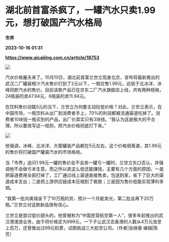 # 湖北前首富杀疯了，一罐汽水只卖1.99元，想打破国产汽水格局
**市界**

**2023-10-16 01:31**

**https://www.aicaijing.com.cn/article/18753**

![](https://cdn.aicaijing.com.cn/img/54e63f70-6759-11ee-9c99-9b046984e7da/JPEG)

汽水价格屠夫来了。10月10日，湖北前首富兰世立现身北京，宣布将最新推出的武汉二厂罐装橙汁汽水售价打到了2元以下，一瓶仅售1.99元，远低于北冰洋、冰峰同款汽水的售价。目前该款产品已在京东二厂汽水旗舰店上线，共有两种规格，24瓶装的卖47.94元，6瓶装的卖11.94元。

在饮料售价动辄5元的当下，兰世立为何要主动拉低价格？对此，兰世立表示，在中国市场，一瓶饮料从出厂到消费者手上，70%的利润都被流通渠道吃掉了。消费者10块钱一瓶买到的产品，出厂价其实只有3块钱。“我认为这是极大的不合理，所以要改写这一规则，把汽水价格彻底打下来。”

![](https://p3-sign.toutiaoimg.com/tos-cn-i-6w9my0ksvp/de050ea9c0724b63aeb316cac9492b75~tplv-tt-shrink:640:0.image?from=2091602832&traceid=202310101838536C6CDDECC75C72521B6A&x-expires=2147483647&x-signature=RMsv1Afabj0cXhS4EgEpw8rHq00%3D)

他强调，冰峰、北冰洋、大窑罐装产品都在5元左右，这个价格很离谱，其1.99元的售价将打破国产罐装汽水的市场格局。

当「市界」追问1.99元一罐的售价会不会卖一罐亏一罐时，兰世立矢口否认，并强调他不会做亏本生意。而之所以卖这么低还能赚钱，主要有几个方面的原因，一是把渠道费用全部打掉了，工厂通过线上渠道直接售卖，包送到家，省下了巨大的渠道成本支出；二是把上游供应链成本压缩到了极致；三是因为售价低能实现薄利多销。

“我第一批向奥瑞金下了10万瓶的货，预计一个月能卖光，第二批会再下20万瓶。”兰世立对这款新品很有信心。

兰世立是尝过低价甜头的，他曾被称为“中国民营航空第一人”，很多年前推出的武汉港澳游业务，由于将价格定为999元，一下子让武汉去香港的人数从4万元涨至上百万，还曾推出过99元机票，试图挑战三大航空公司。（作者|张继康 编辑|陈芳）